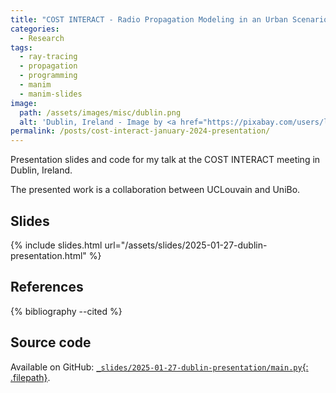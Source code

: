 ```yaml
---
title: "COST INTERACT - Radio Propagation Modeling in an Urban Scenario using Generative Ray Path Sampling"
categories:
  - Research
tags:
  - ray-tracing
  - propagation
  - programming
  - manim
  - manim-slides
image:
  path: /assets/images/misc/dublin.png
  alt: 'Dublin, Ireland - Image by <a href="https://pixabay.com/users/leonhard_niederwimmer-1131094/?utm_source=link-attribution&utm_medium=referral&utm_campaign=image&utm_content=4945565">Leonhard Niederwimmer</a> from <a href="https://pixabay.com//?utm_source=link-attribution&utm_medium=referral&utm_campaign=image&utm_content=4945565">Pixabay</a>'
permalink: /posts/cost-interact-january-2024-presentation/
---
```


Presentation slides and code for my talk at the COST INTERACT meeting in Dublin, Ireland.

<!--more-->

The presented work is a collaboration between UCLouvain and UniBo.

## Slides

{% include slides.html url="/assets/slides/2025-01-27-dublin-presentation.html" %}

## References

{% bibliography --cited %}

## Source code

Available on GitHub:
[`_slides/2025-01-27-dublin-presentation/main.py`{: .filepath}](https://github.com/jeertmans/jeertmans.github.io/blob/main/_slides/2025-01-27-dublin-presentation/main.py).
